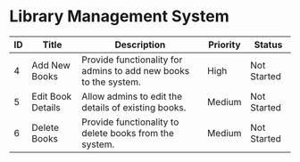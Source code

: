 # Library Management System


| ID | Title                          | Description                                                          | Priority | Status      |
|----|--------------------------------|----------------------------------------------------------------------|----------|-------------|
| 4  | Add New Books                  | Provide functionality for admins to add new books to the system.     | High     | Not Started |
| 5  | Edit Book Details              | Allow admins to edit the details of existing books.                  | Medium   | Not Started |
| 6  | Delete Books                   | Provide functionality to delete books from the system.               | Medium   | Not Started |
